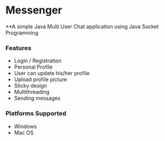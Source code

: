 
# Messenger

**A simple Java Multi User Chat application using Java Socket Programming

### Features

- Login / Registration
- Personal Profile
- User can update his/her profile
- Upload profile picture
- Sticky design
- Multithreading
- Sending messages


### Platforms Supported

* Windows
* Mac OS

